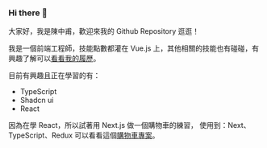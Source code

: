 ### Hi there 👋

大家好，我是陳中甫，歡迎來我的 Github Repository 逛逛！

我是一個前端工程師，技能點數都灌在 Vue.js 上，其他相關的技能也有碰碰，有興趣了解可以[看看我的履歷](https://richard-ntou.notion.site/c6c7cdf7159f4116a7d89b3cc799e461)。

目前有興趣且正在學習的有：
- TypeScript
- Shadcn ui
- React

因為在學 React，所以試著用 Next.js 做一個購物車的練習，
使用到：Next、TypeScript、Redux
可以看看這個[購物車專案](https://github.com/td231565/next-shopping-cart)。


<!--
- 🔭 I’m currently working on ...
- 🌱 I’m currently learning ...
- 👯 I’m looking to collaborate on ...
- 🤔 I’m looking for help with ...
- 💬 Ask me about ...
- 📫 How to reach me: ...
- 😄 Pronouns: ...
- ⚡ Fun fact: ...
-->
